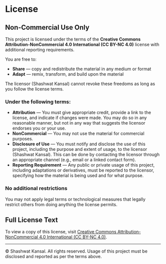 # License

## Non-Commercial Use Only

This project is licensed under the terms of the **Creative Commons Attribution-NonCommercial 4.0 International (CC BY-NC 4.0)** license with additional reporting requirements.

You are free to:

- **Share** — copy and redistribute the material in any medium or format
- **Adapt** — remix, transform, and build upon the material

The licensor (Shashwat Kansal) cannot revoke these freedoms as long as you follow the license terms.

### Under the following terms:

- **Attribution** — You must give appropriate credit, provide a link to the license, and indicate if changes were made. You may do so in any reasonable manner, but not in any way that suggests the licensor endorses you or your use.
- **NonCommercial** — You may not use the material for commercial purposes.
- **Disclosure of Use** — You must notify and disclose the use of this project, including the purpose and extent of usage, to the licensor (Shashwat Kansal). This can be done by contacting the licensor through an appropriate channel (e.g., email or a linked contact form).
- **Reporting Requirement** — Any public or private usage of this project, including adaptations or derivatives, must be reported to the licensor, specifying how the material is being used and for what purpose.

### No additional restrictions

You may not apply legal terms or technological measures that legally restrict others from doing anything the license permits.

## Full License Text

To view a copy of this license, visit [Creative Commons Attribution-NonCommercial 4.0 International (CC BY-NC 4.0)](https://creativecommons.org/licenses/by-nc/4.0/).

---

© Shashwat Kansal. All rights reserved. Usage of this project must be disclosed and reported as per the terms above.
